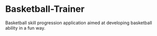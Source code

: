 # Basketball-Trainer
Basketball skill progression application aimed at developing basketball ability in a fun way.
